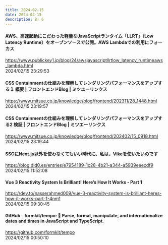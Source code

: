 ```yaml
---
title: 2024-02-15
date: 2024-02-15
description: B! 6
---
```


#### AWS、高速起動にこだわった軽量なJavaScriptランタイム「LLRT」（Low Latency Runtime）をオープンソースで公開。AWS Lambdaでの利用にフォーカス
https://www.publickey1.jp/blog/24/awsjavascriptllrtlow_latency_runtimeaws_lambda.html<br>
2024/02/15 23:29:53<br>


#### CSS Containmentの仕組みを理解してレンダリングパフォーマンスをアップする１ 概要 | フロントエンドBlog | ミツエーリンクス
https://www.mitsue.co.jp/knowledge/blog/frontend/202311/28_1448.html<br>
2024/02/15 23:19:57<br>


#### CSS Containmentの仕組みを理解してレンダリングパフォーマンスをアップする2 検証 | フロントエンドBlog | ミツエーリンクス
https://www.mitsue.co.jp/knowledge/blog/frontend/202402/15_0918.html<br>
2024/02/15 23:19:44<br>


#### SSGにNext.js以外を使わなくてもいい時代に、私は、Vikeを使いたいのです
https://blog.did0.es/entries/e7954189-1c28-4b21-a344-a5939eeecdf9<br>
2024/02/15 11:52:08<br>


#### Vue 3 Reactivity System Is Brilliant! Here’s How It Works - Part 1
https://dev.to/nasserahmed009/vue-3-reactivity-system-is-brilliant-heres-how-it-works-part-1-4nm1<br>
2024/02/15 09:30:45<br>


#### GitHub - formkit/tempo: 📆 Parse, format, manipulate, and internationalize dates and times in JavaScript and TypeScript.
https://github.com/formkit/tempo<br>
2024/02/15 00:50:10<br>


